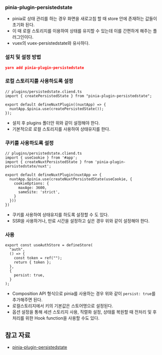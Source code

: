 ### pinia-plugin-persistedstate

- pinia로 상태 관리를 하는 경우 화면을 새로고침 할 때 store 안에 존재하는 값들이 초기화 된다.
- 이 때 로컬 스토리지를 이용하여 상태를 유지할 수 있는데 이를 간편하게 해주는 플러그인이다.
- vuex의 vuex-persistedstate와 유사하다.

### 설치 및 설정 방법

```json
yarn add pinia-plugin-persistedstate
```

### 로컬 스토리지를 사용하도록 설정

```tsx
// plugins/persistedstate.cliend.ts
import { createPersistedState } from "pinia-plugin-persistedstate";

export default defineNuxtPlugin((nuxtApp) => {
  nuxtApp.$pinia.use(createPersistedState());
});
```

- 설치 후 plugins 폴더안 위와 같이 설정해야 한다.
- 기본적으로 로컬 스토리지를 사용하여 상태유지를 한다.

### 쿠키를 사용하도록 설정

```tsx
// plugins/persistedstate.cliend.ts
import { useCookie } from '#app';
import { createNuxtPersistedState } from 'pinia-plugin-persistedstate/nuxt';

export default defineNuxtPlugin(nuxtApp => {
  nuxtApp.$pinia.use(createNuxtPersistedState(useCookie, {
    cookieOptions: {
      maxAge: 3600,
      sameSite: 'strict',
    }
  }))
})
```

- 쿠키를 사용하여 상태유지를 하도록 설정할 수 도 있다.
- SSR을 사용하거나, 만료 시간을 설정하고 싶은 경우 위와 같이 설정해야 한다.

### 사용

```tsx
export const useAuthStore = defineStore(
  "auth",
  () => {
    const token = ref("");
    return { token };
  },
  {
    persist: true,
  }
);
```

- Composition API 형식으로 pinia를 사용하는 경우 위와 같이 `persist: true`를 추가해주면 된다.
- 로컬스토리지에서 키의 기본값은 스토어명으로 설정된다.
- 옵션 설정을 통해 세션 스토리지 사용, 직렬화 설정, 상태를 복원할 때 전처리 및 후처리를 위한 Hook function을 사용할 수도 있다.

## 참고 자료

- [pinia-plugin-persistedstate](https://prazdevs.github.io/pinia-plugin-persistedstate/)